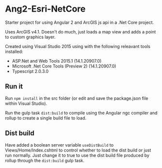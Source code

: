 # Ang2-Esri-NetCore
Starter project for using Angular 2 and ArcGIS js api in a .Net Core project.

Uses ArcGIS v4.1. Doesn't do much, just loads a map view and adds a point to custom graphics layer.

Created using Visual Studio 2015 using with the following releavant tools installed:
  - ASP.Net and Web Tools 2015.1 (14.1.20907.0)
  - Microsoft .Net Core Tools (Preview 2) (14.1.20907.0)
  - Typescript 2.0.3.0
  
 
## Run it
Run `npm install` in the src folder (or edit and save the package.json file within Visual Studio).

Run the gulp task `dist:build` to compile using the Angular ngc compiler and rollup to create a single build file to load.

## Dist build
Have added a boolean server variable `useDistBuild` to Views/Home/Index.cshtml to control whether to load the dist build or just run normally. Just change it to true to use the dist build file produced by rollup through the `dist:build` gulp task.


 
 


